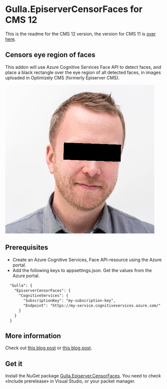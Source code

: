 # Gulla.EpiserverCensorFaces for CMS 12

This is the readme for the CMS 12 version, the version for CMS 11 is [over here](https://github.com/tomahg/Gulla.Episerver.CensorFaces/tree/cms11).

## Censors eye region of faces

This addon will use Azure Cognitive Services Face API to detect faces, and place a black rectangle over the eye region of all detected faces, in images uploaded in Optimizely CMS (formerly Episerver CMS).

![Censored](images/censored.jpg)

## Prerequisites

-   Create an Azure Cognitive Services, Face API-resource using the Azure portal.
-   Add the following keys to appsettings.json. Get the values from the Azure portal.

```
  "Gulla": {
    "EpiserverCensorFaces": {
      "CognitiveServices": {
        "SubscriptionKey": "my-subscription-key",
        "Endpoint": "https://my-service.cognitiveservices.azure.com/"
      }
    }
  }
```

## More information

Check out [this blog post](https://www.gulla.net/no/blog/episerver-image-anonymization-using-microsoft-cognitive-services-and-face-api/) or [this blog post](https://www.gulla.net/no/blog/personvernvennlig-bildeopplasting/).

## Get it

Install the NuGet package [Gulla.Episerver.CensorFaces](https://nuget.optimizely.com/package/?id=Gulla.Episerver.CensorFaces). You need to check «Include prerelease» in Visual Studio, or your packet manager.
